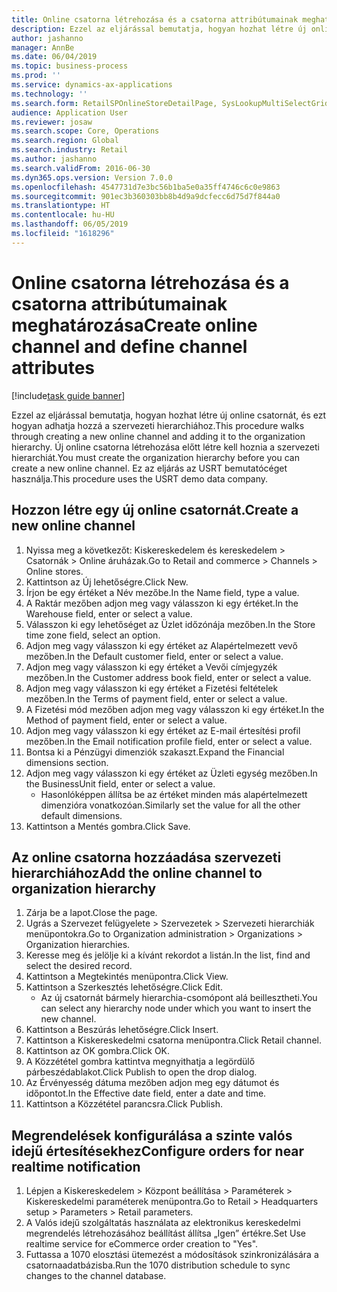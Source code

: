 ```yaml
---
title: Online csatorna létrehozása és a csatorna attribútumainak meghatározása
description: Ezzel az eljárással bemutatja, hogyan hozhat létre új online csatornát, és ezt hogyan adhatja hozzá a szervezeti hierarchiához.
author: jashanno
manager: AnnBe
ms.date: 06/04/2019
ms.topic: business-process
ms.prod: ''
ms.service: dynamics-ax-applications
ms.technology: ''
ms.search.form: RetailSPOnlineStoreDetailPage, SysLookupMultiSelectGrid, DimensionLookup, OMHierarchyManager, HierarchyDesigner, OMNodeSelection, HierarchyPublishAndCloseForm
audience: Application User
ms.reviewer: josaw
ms.search.scope: Core, Operations
ms.search.region: Global
ms.search.industry: Retail
ms.author: jashanno
ms.search.validFrom: 2016-06-30
ms.dyn365.ops.version: Version 7.0.0
ms.openlocfilehash: 4547731d7e3bc56b1ba5e0a35ff4746c6c0e9863
ms.sourcegitcommit: 901ec3b360303bb8b4d9a9dcfecc6d75d7f844a0
ms.translationtype: HT
ms.contentlocale: hu-HU
ms.lasthandoff: 06/05/2019
ms.locfileid: "1618296"
---
```

# <a name="create-online-channel-and-define-channel-attributes"></a><span data-ttu-id="ebd5a-103">Online csatorna létrehozása és a csatorna attribútumainak meghatározása</span><span class="sxs-lookup"><span data-stu-id="ebd5a-103">Create online channel and define channel attributes</span></span>

[!include[task guide banner](../includes/task-guide-banner.md)]

<span data-ttu-id="ebd5a-104">Ezzel az eljárással bemutatja, hogyan hozhat létre új online csatornát, és ezt hogyan adhatja hozzá a szervezeti hierarchiához.</span><span class="sxs-lookup"><span data-stu-id="ebd5a-104">This procedure walks through creating a new online channel and adding it to the organization hierarchy.</span></span> <span data-ttu-id="ebd5a-105">Új online csatorna létrehozása előtt létre kell hoznia a szervezeti hierarchiát.</span><span class="sxs-lookup"><span data-stu-id="ebd5a-105">You must create the organization hierarchy before you can create a new online channel.</span></span> <span data-ttu-id="ebd5a-106">Ez az eljárás az USRT bemutatócéget használja.</span><span class="sxs-lookup"><span data-stu-id="ebd5a-106">This procedure uses the USRT demo data company.</span></span>


## <a name="create-a-new-online-channel"></a><span data-ttu-id="ebd5a-107">Hozzon létre egy új online csatornát.</span><span class="sxs-lookup"><span data-stu-id="ebd5a-107">Create a new online channel</span></span>
1. <span data-ttu-id="ebd5a-108">Nyissa meg a következőt: Kiskereskedelem és kereskedelem > Csatornák > Online áruházak.</span><span class="sxs-lookup"><span data-stu-id="ebd5a-108">Go to Retail and commerce > Channels > Online stores.</span></span>
2. <span data-ttu-id="ebd5a-109">Kattintson az Új lehetőségre.</span><span class="sxs-lookup"><span data-stu-id="ebd5a-109">Click New.</span></span>
3. <span data-ttu-id="ebd5a-110">Írjon be egy értéket a Név mezőbe.</span><span class="sxs-lookup"><span data-stu-id="ebd5a-110">In the Name field, type a value.</span></span>
4. <span data-ttu-id="ebd5a-111">A Raktár mezőben adjon meg vagy válasszon ki egy értéket.</span><span class="sxs-lookup"><span data-stu-id="ebd5a-111">In the Warehouse field, enter or select a value.</span></span>
5. <span data-ttu-id="ebd5a-112">Válasszon ki egy lehetőséget az Üzlet időzónája mezőben.</span><span class="sxs-lookup"><span data-stu-id="ebd5a-112">In the Store time zone field, select an option.</span></span>
6. <span data-ttu-id="ebd5a-113">Adjon meg vagy válasszon ki egy értéket az Alapértelmezett vevő mezőben.</span><span class="sxs-lookup"><span data-stu-id="ebd5a-113">In the Default customer field, enter or select a value.</span></span>
7. <span data-ttu-id="ebd5a-114">Adjon meg vagy válasszon ki egy értéket a Vevői címjegyzék mezőben.</span><span class="sxs-lookup"><span data-stu-id="ebd5a-114">In the Customer address book field, enter or select a value.</span></span>
8. <span data-ttu-id="ebd5a-115">Adjon meg vagy válasszon ki egy értéket a Fizetési feltételek mezőben.</span><span class="sxs-lookup"><span data-stu-id="ebd5a-115">In the Terms of payment field, enter or select a value.</span></span>
9. <span data-ttu-id="ebd5a-116">A Fizetési mód mezőben adjon meg vagy válasszon ki egy értéket.</span><span class="sxs-lookup"><span data-stu-id="ebd5a-116">In the Method of payment field, enter or select a value.</span></span>
10. <span data-ttu-id="ebd5a-117">Adjon meg vagy válasszon ki egy értéket az E-mail értesítési profil mezőben.</span><span class="sxs-lookup"><span data-stu-id="ebd5a-117">In the Email notification profile field, enter or select a value.</span></span>
11. <span data-ttu-id="ebd5a-118">Bontsa ki a Pénzügyi dimenziók szakaszt.</span><span class="sxs-lookup"><span data-stu-id="ebd5a-118">Expand the Financial dimensions section.</span></span>
12. <span data-ttu-id="ebd5a-119">Adjon meg vagy válasszon ki egy értéket az Üzleti egység mezőben.</span><span class="sxs-lookup"><span data-stu-id="ebd5a-119">In the BusinessUnit field, enter or select a value.</span></span>
    * <span data-ttu-id="ebd5a-120">Hasonlóképpen állítsa be az értéket minden más alapértelmezett dimenzióra vonatkozóan.</span><span class="sxs-lookup"><span data-stu-id="ebd5a-120">Similarly set the value for all the other default dimensions.</span></span>  
13. <span data-ttu-id="ebd5a-121">Kattintson a Mentés gombra.</span><span class="sxs-lookup"><span data-stu-id="ebd5a-121">Click Save.</span></span>

## <a name="add-the-online-channel-to-organization-hierarchy"></a><span data-ttu-id="ebd5a-122">Az online csatorna hozzáadása szervezeti hierarchiához</span><span class="sxs-lookup"><span data-stu-id="ebd5a-122">Add the online channel to organization hierarchy</span></span>
1. <span data-ttu-id="ebd5a-123">Zárja be a lapot.</span><span class="sxs-lookup"><span data-stu-id="ebd5a-123">Close the page.</span></span>
2. <span data-ttu-id="ebd5a-124">Ugrás a Szervezet felügyelete > Szervezetek > Szervezeti hierarchiák menüpontokra.</span><span class="sxs-lookup"><span data-stu-id="ebd5a-124">Go to Organization administration > Organizations > Organization hierarchies.</span></span>
3. <span data-ttu-id="ebd5a-125">Keresse meg és jelölje ki a kívánt rekordot a listán.</span><span class="sxs-lookup"><span data-stu-id="ebd5a-125">In the list, find and select the desired record.</span></span>
4. <span data-ttu-id="ebd5a-126">Kattintson a Megtekintés menüpontra.</span><span class="sxs-lookup"><span data-stu-id="ebd5a-126">Click View.</span></span>
5. <span data-ttu-id="ebd5a-127">Kattintson a Szerkesztés lehetőségre.</span><span class="sxs-lookup"><span data-stu-id="ebd5a-127">Click Edit.</span></span>
    * <span data-ttu-id="ebd5a-128">Az új csatornát bármely hierarchia-csomópont alá beillesztheti.</span><span class="sxs-lookup"><span data-stu-id="ebd5a-128">You can select any hierarchy node under which you want to insert the new channel.</span></span>  
6. <span data-ttu-id="ebd5a-129">Kattintson a Beszúrás lehetőségre.</span><span class="sxs-lookup"><span data-stu-id="ebd5a-129">Click Insert.</span></span>
7. <span data-ttu-id="ebd5a-130">Kattintson a Kiskereskedelmi csatorna menüpontra.</span><span class="sxs-lookup"><span data-stu-id="ebd5a-130">Click Retail channel.</span></span>
8. <span data-ttu-id="ebd5a-131">Kattintson az OK gombra.</span><span class="sxs-lookup"><span data-stu-id="ebd5a-131">Click OK.</span></span>
9. <span data-ttu-id="ebd5a-132">A Közzététel gombra kattintva megnyithatja a legördülő párbeszédablakot.</span><span class="sxs-lookup"><span data-stu-id="ebd5a-132">Click Publish to open the drop dialog.</span></span>
10. <span data-ttu-id="ebd5a-133">Az Érvényesség dátuma mezőben adjon meg egy dátumot és időpontot.</span><span class="sxs-lookup"><span data-stu-id="ebd5a-133">In the Effective date field, enter a date and time.</span></span>
11. <span data-ttu-id="ebd5a-134">Kattintson a Közzététel parancsra.</span><span class="sxs-lookup"><span data-stu-id="ebd5a-134">Click Publish.</span></span>

## <a name="configure-orders-for-near-realtime-notification"></a><span data-ttu-id="ebd5a-135">Megrendelések konfigurálása a szinte valós idejű értesítésekhez</span><span class="sxs-lookup"><span data-stu-id="ebd5a-135">Configure orders for near realtime notification</span></span>
1. <span data-ttu-id="ebd5a-136">Lépjen a Kiskereskedelem > Központ beállítása > Paraméterek > Kiskereskedelmi paraméterek menüpontra.</span><span class="sxs-lookup"><span data-stu-id="ebd5a-136">Go to Retail  > Headquarters setup > Parameters > Retail parameters.</span></span>
2. <span data-ttu-id="ebd5a-137">A Valós idejű szolgáltatás használata az elektronikus kereskedelmi megrendelés létrehozásához beállítást állítsa „Igen” értékre.</span><span class="sxs-lookup"><span data-stu-id="ebd5a-137">Set Use realtime service for eCommerce order creation to "Yes".</span></span>
3. <span data-ttu-id="ebd5a-138">Futtassa a 1070 elosztási ütemezést a módosítások szinkronizálására a csatornaadatbázisba.</span><span class="sxs-lookup"><span data-stu-id="ebd5a-138">Run the 1070 distribution schedule to sync changes to the channel database.</span></span> 


